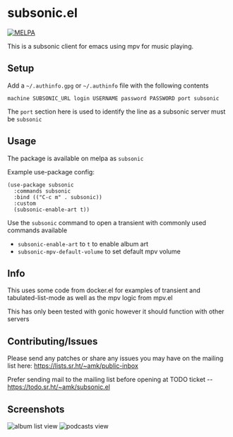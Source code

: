 # subsonic.el

[![MELPA](https://melpa.org/packages/subsonic-badge.svg)](https://melpa.org/#/subsonic)

This is a subsonic client for emacs using mpv for music playing.

## Setup

Add a `~/.authinfo.gpg` or `~/.authinfo` file with the following contents
    
    machine SUBSONIC_URL login USERNAME password PASSWORD port subsonic
    

The `port` section here is used to identify the line as a subsonic
server must be `subsonic`

## Usage
The package is available on melpa as `subsonic`

Example use-package config:
```
(use-package subsonic
  :commands subsonic
  :bind (("C-c m" . subsonic))
  :custom
  (subsonic-enable-art t))
```

Use the `subsonic` command to open a transient with commonly used
commands available

- `subsonic-enable-art` to `t` to enable album art
- `subsonic-mpv-default-volume` to set default mpv volume

## Info

This uses some code from docker.el for examples of transient and
tabulated-list-mode as well as the mpv logic from mpv.el

This has only been tested with gonic however it should function with
other servers

## Contributing/Issues

Please send any patches or share any issues you may have on the mailing list here:
https://lists.sr.ht/~amk/public-inbox

Prefer sending mail to the mailing list before opening at TODO ticket --
https://todo.sr.ht/~amk/subsonic.el

## Screenshots
![album list view](https://git.sr.ht/~amk/subsonic.el/blob/master/images/artist.png)
![podcasts view](https://git.sr.ht/~amk/subsonic.el/blob/master/images/podcasts.png)
